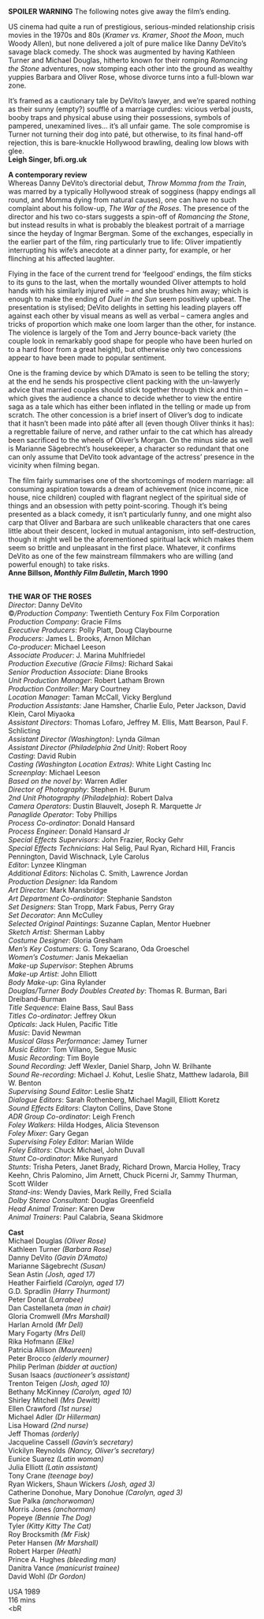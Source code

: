 

**SPOILER WARNING** The following notes give away the film’s ending.

US cinema had quite a run of prestigious, serious-minded relationship crisis movies in the 1970s and 80s (_Kramer vs. Kramer_, _Shoot the Moon_, much Woody Allen), but none delivered a jolt of pure malice like Danny DeVito’s savage black comedy. The shock was augmented by having Kathleen Turner and Michael Douglas, hitherto known for their romping _Romancing the Stone_ adventures, now stomping each other into the ground as wealthy yuppies Barbara and Oliver Rose, whose divorce turns into a full-blown war zone.

It’s framed as a cautionary tale by DeVito’s lawyer, and we’re spared nothing as their sunny (empty?) soufflé of a marriage curdles: vicious verbal jousts, booby traps and physical abuse using their possessions, symbols of pampered, unexamined lives… it’s all unfair game. The sole compromise is Turner not turning their dog into paté, but otherwise, to its final hand-off rejection, this is bare-knuckle Hollywood brawling, dealing low blows with glee.  
**Leigh Singer, bfi.org.uk**

**A contemporary review**  
Whereas Danny DeVito’s directorial debut, _Throw Momma from the Train_, was marred by a typically Hollywood streak of sogginess (happy endings all round, and Momma dying from natural causes), one can have no such complaint about his follow-up, _The War of the Roses_. The presence of the director and his two co-stars suggests a spin-off of _Romancing the Stone_, but instead results in what is probably the bleakest portrait of a marriage since the heyday of Ingmar Bergman. Some of the exchanges, especially in the earlier part of the film, ring particularly true to life: Oliver impatiently interrupting his wife’s anecdote at a dinner party, for example, or her flinching at his affected laughter.

Flying in the face of the current trend for ‘feelgood’ endings, the film sticks to its guns to the last, when the mortally wounded Oliver attempts to hold hands with his similarly injured wife – and she brushes him away; which is enough to make the ending of _Duel in the Sun_ seem positively upbeat. The presentation is stylised; DeVito delights in setting his leading players off against each other by visual means as well as verbal – camera angles and tricks of proportion which make one loom larger than the other, for instance. The violence is largely of the Tom and Jerry bounce-back variety (the couple look in remarkably good shape for people who have been hurled on to a hard floor from a great height), but otherwise only two concessions appear to have been made to popular sentiment.

One is the framing device by which D’Amato is seen to be telling the story; at the end he sends his prospective client packing with the un-lawyerly advice that married couples should stick together through thick and thin – which gives the audience a chance to decide whether to view the entire saga as a tale which has either been inflated in the telling or made up from scratch. The other concession is a brief insert of Oliver’s dog to indicate that it hasn’t been made into pâté after all (even though Oliver thinks it has): a regrettable failure of nerve, and rather unfair to the cat which has already been sacrificed to the wheels of Oliver’s Morgan. On the minus side as well is Marianne Sägebrecht’s housekeeper, a character so redundant that one can only assume that DeVito took advantage of the actress’ presence in the vicinity when filming began.

The film fairly summarises one of the shortcomings of modern marriage: all consuming aspiration towards a dream of achievement (nice income, nice house, nice children) coupled with flagrant neglect of the spiritual side of things and an obsession with petty point-scoring. Though it’s being presented as a black comedy, it isn’t particularly funny, and one might also carp that Oliver and Barbara are such unlikeable characters that one cares little about their descent, locked in mutual antagonism, into self-destruction, though it might well be the aforementioned spiritual lack which makes them seem so brittle and unpleasant in the first place. Whatever, it confirms DeVito as one of the few mainstream filmmakers who are willing (and powerful enough) to take risks.  
**Anne Billson, _Monthly Film Bulletin_, March 1990**
<br><br>

**THE WAR OF THE ROSES**  
_Director_: Danny DeVito  
©_/Production Company_:  Twentieth Century Fox Film Corporation  
_Production Company_: Gracie Films  
_Executive Producers_: Polly Platt, Doug Claybourne  
_Producers_: James L. Brooks, Arnon Milchan  
_Co-producer_: Michael Leeson  
_Associate Producer_: J. Marina Muhlfriedel  
_Production Executive (Gracie Films)_: Richard Sakai  
_Senior Production Associate_: Diane Brooks  
_Unit Production Manager_: Robert Latham Brown  
_Production Controller_: Mary Courtney  
_Location Manager_: Taman McCall, Vicky Berglund  
_Production Assistants_: Jane Hamsher, Charlie Eulo, Peter Jackson, David Klein, Carol Miyaoka  
_Assistant Directors_: Thomas Lofaro, Jeffrey M. Ellis, Matt Bearson, Paul F. Schlicting  
_Assistant Director (Washington)_: Lynda Gilman  
_Assistant Director (Philadelphia 2nd Unit)_:  Robert Rooy  
_Casting_: David Rubin  
_Casting (Washington Location Extras)_:  White Light Casting Inc  
_Screenplay_: Michael Leeson  
_Based on the novel by_: Warren Adler  
_Director of Photography_: Stephen H. Burum  
_2nd Unit Photography (Philadelphia)_: Robert Dalva  
_Camera Operators_: Dustin Blauvelt,  Joseph R. Marquette Jr  
_Panaglide Operator_: Toby Phillips  
_Process Co-ordinator_: Donald Hansard  
_Process Engineer_: Donald Hansard Jr  
_Special Effects Supervisors_: John Frazier,  Rocky Gehr  
_Special Effects Technicians_: Hal Selig, Paul Ryan, Richard Hill, Francis Pennington, David Wischnack, Lyle Carolus  
_Editor_: Lynzee Klingman  
_Additional Editors_: Nicholas C. Smith,  Lawrence Jordan  
_Production Designer_: Ida Random  
_Art Director_: Mark Mansbridge  
_Art Department Co-ordinator_: Stephanie Sandston  
_Set Designers_: Stan Tropp, Mark Fabus, Perry Gray  
_Set Decorator_: Ann McCulley  
_Selected Original Paintings_: Suzanne Caplan, Mentor Huebner  
_Sketch Artist_: Sherman Labby  
_Costume Designer_: Gloria Gresham  
_Men’s Key Costumers_: G. Tony Scarano,  Oda Groeschel  
_Women’s Costumer_: Janis Mekaelian  
_Make-up Supervisor_: Stephen Abrums  
_Make-up Artist_: John Elliott  
_Body Make-up_: Gina Rylander  
_Douglas/Turner Body Doubles Created by_:  Thomas R. Burman, Bari Dreiband-Burman  
_Title Sequence_: Elaine Bass, Saul Bass  
_Titles Co-ordinator_: Jeffrey Okun  
_Opticals_: Jack Hulen, Pacific Title  
_Music_: David Newman  
_Musical Glass Performance_: Jamey Turner  
_Music Editor_: Tom Villano, Segue Music  
_Music Recording_: Tim Boyle  
_Sound Recording_: Jeff Wexler, Daniel Sharp,  John W. Brilhante  
_Sound Re-recording_: Michael J. Kohut,  Leslie Shatz, Matthew Iadarola, Bill W. Benton  
_Supervising Sound Editor_: Leslie Shatz  
_Dialogue Editors_: Sarah Rothenberg,  Michael Magill, Elliott Koretz  
_Sound Effects Editors_: Clayton Collins, Dave Stone  
_ADR Group Co-ordinator_: Leigh French  
_Foley Walkers_: Hilda Hodges, Alicia Stevenson  
_Foley Mixer_: Gary Gegan  
_Supervising Foley Editor_: Marian Wilde  
_Foley Editors_: Chuck Michael, John Duvall  
_Stunt Co-ordinator_: Mike Runyard  
_Stunts_: Trisha Peters, Janet Brady, Richard Drown, Marcia Holley, Tracy Keehn, Chris Palomino,  Jim Arnett, Chuck Picerni Jr, Sammy Thurman, Scott Wilder  
_Stand-ins_: Wendy Davies, Mark Reilly, Fred Scialla  
_Dolby Stereo Consultant_: Douglas Greenfield  
_Head Animal Trainer_: Karen Dew  
_Animal Trainers_: Paul Calabria, Seana Skidmore

**Cast**  
Michael Douglas _(Oliver Rose)_  
Kathleen Turner _(Barbara Rose)_  
Danny DeVito _(Gavin D’Amato)_  
Marianne Sägebrecht _(Susan)_  
Sean Astin _(Josh, aged 17)_  
Heather Fairfield _(Carolyn, aged 17)_  
G.D. Spradlin _(Harry Thurmont)_  
Peter Donat _(Larrabee)_  
Dan Castellaneta _(man in chair)_  
Gloria Cromwell _(Mrs Marshall)_  
Harlan Arnold _(Mr Dell)_  
Mary Fogarty _(Mrs Dell)_  
Rika Hofmann _(Elke)_  
Patricia Allison _(Maureen)_  
Peter Brocco _(elderly mourner)_  
Philip Perlman _(bidder at auction)_  
Susan Isaacs _(auctioneer’s assistant)_  
Trenton Teigen _(Josh, aged 10)_  
Bethany McKinney _(Carolyn, aged 10)_  
Shirley Mitchell _(Mrs Dewitt)_  
Ellen Crawford _(1st nurse)_  
Michael Adler _(Dr Hillerman)_  
Lisa Howard _(2nd nurse)_  
Jeff Thomas _(orderly)_  
Jacqueline Cassell _(Gavin’s secretary)_  
Vickilyn Reynolds _(Nancy, Oliver’s secretary)_  
Eunice Suarez _(Latin woman)_  
Julia Elliott _(Latin assistant)_  
Tony Crane _(teenage boy)_  
Ryan Wickers, Shaun Wickers _(Josh, aged 3)_  
Catherine Donohue, Mary Donohue _(Carolyn, aged 3)_  
Sue Palka _(anchorwoman)_  
Morris Jones _(anchorman)_  
Popeye _(Bennie The Dog)_  
Tyler _(Kitty Kitty The Cat)_  
Roy Brocksmith _(Mr Fisk)_  
Peter Hansen _(Mr Marshall)_  
Robert Harper _(Heath)_  
Prince A. Hughes _(bleeding man)_  
Danitra Vance _(manicurist trainee)_  
David Wohl _(Dr Gordon)_

USA 1989  
116 mins
<br><bR
<!--stackedit_data:
eyJoaXN0b3J5IjpbLTE0NDMwMjIwNzZdfQ==
-->
